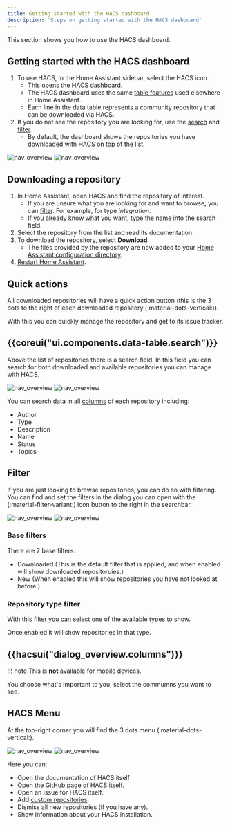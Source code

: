 ```yaml
---
title: Getting started with the HACS dashboard
description: 'Steps on getting started with the HACS dashboard'
---
```


This section shows you how to use the HACS dashboard.

## Getting started with the HACS dashboard

1. To use HACS, in the Home Assistant sidebar, select the HACS icon. 
    - This opens the HACS dashboard.
    - The HACS dashboard uses the same [table features](https://www.home-assistant.io/docs/organizing/filtering) used elsewhere in Home Assistant.
    - Each line in the data table represents a community repository that can be downloaded via HACS.
2. If you do not see the repository you are looking for, use the [search](#search) and [filter](#filter).
    - By default, the dashboard shows the repositories you have downloaded with HACS on top of the list. 


![nav_overview](/assets/images/screenshots/overview/base/light.png#only-light)
![nav_overview](/assets/images/screenshots/overview/base/dark.png#only-dark)

## Downloading a repository

1. In Home Assistant, open HACS and find the repository of interest.
    - If you are unsure what you are looking for and want to browse, you can [filter](/docs/use/dashboard.md#filter). For example, for type *integration*.
    - If you already know what you want, type the name into the search field.
2. Select the repository from the list and read its documentation.
3. To download the repository, select **Download**.
    - The files provided by the repository are now added to your [Home Assistant configuration directory](https://www.home-assistant.io/docs/configuration.md#to-find-the-configuration-directory).
4. [Restart Home Assistant](https://www.home-assistant.io/docs/configuration/#reloading-the-configuration-to-apply-changes).

## Quick actions

All downloaded repositories will have a quick action button (this is the 3 dots to the right of each downloaded repository (:material-dots-vertical:)).

With this you can quickly manage the repository and get to its issue tracker.

## {{coreui("ui.components.data-table.search")}}

Above the list of repositories there is a search field.
In this field you can search for both downloaded and available repositories you can manage with HACS.

![nav_overview](/assets/images/screenshots/overview/search/light.png#only-light)
![nav_overview](/assets/images/screenshots/overview/search/dark.png#only-dark)

You can search data in all [columns](#columns) of each repository including:

- Author
- Type
- Description
- Name
- Status
- Topics

## Filter

If you are just looking to browse repositories, you can do so with filtering.
You can find and set the filters in the dialog you can open with the (:material-filter-variant:) icon button to the right in the searchbar.

![nav_overview](/assets/images/screenshots/overview/filter/light.png#only-light)
![nav_overview](/assets/images/screenshots/overview/filter/dark.png#only-dark)

### Base filters

There are 2 base filters:

- Downloaded (This is the default filter that is applied, and when enabled will show downloaded repositoruies.)
- New (When enabled this will show repositories you have not looked at before.)

### Repository type filter

With this filter you can select one of the available [types](/docs/use/type/index.md) to show.

Once enabled it will show repositories in that type.

## {{hacsui("dialog_overview.columns")}}

!!! note
    This is **not** available for mobile devices.


You choose what's important to you, select the commumns you want to see.

## HACS Menu

At the top-right corner you will find the 3 dots menu (:material-dots-vertical:).

![nav_overview](/assets/images/screenshots/overview/menu/light.png#only-light)
![nav_overview](/assets/images/screenshots/overview/menu/dark.png#only-dark)

Here you can:

- Open the documentation of HACS itself
- Open the [GitHub](https://github.com) page of HACS itself.
- Open an issue for HACS itself.
- Add [custom repositories](/docs/faq/custom_repositories.md).
- Dismiss all new repositories (if you have any).
- Show information about your HACS installation.
